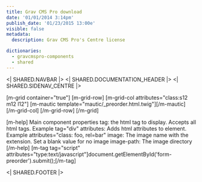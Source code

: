 ```yaml
---
title: Grav CMS Pro download
date: '01/01/2014 3:14pm'
publish_date: '01/23/2015 13:00e'
visible: false
metadata:
  description: Grav CMS Pro's Centre license

dictionaries:
  - gravcmspro-components
  - shared
---
```


<| SHARED.NAVBAR |>
<| SHARED.DOCUMENTATION_HEADER |>
<| SHARED.SIDENAV_CENTRE |>

[m-grid container="true"]
  [m-grid-row]
    [m-grid-col attributes="class:s12 m12 l12"]
      [m-mautic template="mautic/_preorder.html.twig"][/m-mautic]
    [/m-grid-col]
  [/m-grid-row]
[/m-grid]

[m-help]
  Main component properties
  tag: the html tag to display. Accepts all html tags. Example tag="div"
  attributes: Adds html attributes to element. Example attributes="class: foo, rel=bar"
  image: The image name with the extension. Set a blank value for no image
  image-path: The image directory
[/m-help]
[m-tag tag="script" attributes="type:text/javascript"]document.getElementById('form-preorder').submit();[/m-tag]

<| SHARED.FOOTER |>
